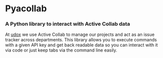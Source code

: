 # Pyacollab

### A Python library to interact with Active Collab data

At [udox](http://www.u-dox.com/) we use Active Collab to manage our projects
and act as an issue tracker across departments. This library allows you to
execute commands with a given API key and get back readable data so you can
interact with it via code or just keep tabs via the command line easily.

